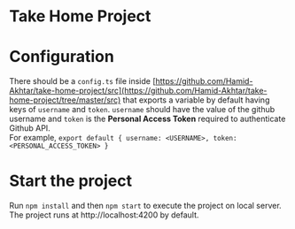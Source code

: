 # Take Home Project

# Configuration 
There should be a `config.ts` file inside [https://github.com/Hamid-Akhtar/take-home-project/src](https://github.com/Hamid-Akhtar/take-home-project/tree/master/src) that exports a variable by default having keys of `username` and `token`. 
`username` should have the value of the github username and `token` is the <b>Personal Access Token</b> required to authenticate Github API. 
<br/>For example, 
`
export default {
    username: <USERNAME>,
    token: <PERSONAL_ACCESS_TOKEN>
}
`

# Start the project
Run `npm install` and then `npm start` to execute the project on local server. The project runs at http://localhost:4200 by default.

